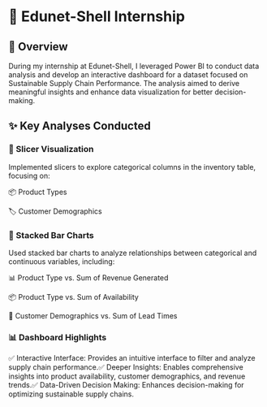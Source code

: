# 🚀 Edunet-Shell Internship

## 📌 Overview

During my internship at Edunet-Shell, I leveraged Power BI to conduct data analysis and develop an interactive dashboard for a dataset focused on Sustainable Supply Chain Performance. The analysis aimed to derive meaningful insights and enhance data visualization for better decision-making.

## ✨ Key Analyses Conducted

### 🔹 Slicer Visualization

Implemented slicers to explore categorical columns in the inventory table, focusing on:

📦 Product Types

🏷️ Customer Demographics

### 🔹 Stacked Bar Charts

Used stacked bar charts to analyze relationships between categorical and continuous variables, including:

📊 Product Type vs. Sum of Revenue Generated

📦 Product Type vs. Sum of Availability

👥 Customer Demographics vs. Sum of Lead Times

### 📊 Dashboard Highlights

✅ Interactive Interface: Provides an intuitive interface to filter and analyze supply chain performance.✅ Deeper Insights: Enables comprehensive insights into product availability, customer demographics, and revenue trends.✅ Data-Driven Decision Making: Enhances decision-making for optimizing sustainable supply chains.
